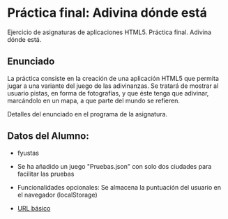# Práctica final: Adivina dónde está

Ejercicio de asignaturas de aplicaciones HTML5. Práctica final. Adivina dónde está.

## Enunciado

La práctica consiste en la creación de una aplicación HTML5 que permita jugar a una variante del juego de las adivinanzas. Se tratará de mostrar al usuario pistas, en forma de fotografías, y que éste tenga que adivinar, marcándolo en un mapa, a que parte del mundo se refieren.

Detalles del enunciado en el programa de la asignatura.

## Datos del Alumno:

* fyustas

* Se ha añadido un juego "Pruebas.json" con solo dos ciudades para facilitar las pruebas

* Funcionalidades opcionales: Se almacena la puntuación del usuario en el navegador (localStorage)

* [URL básico](https://www.youtube.com/watch?v=7Ybd8DdJJyE "Vídeo parte obligatoria")

